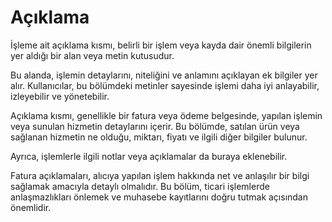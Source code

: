 
# Açıklama

İşleme ait açıklama kısmı, belirli bir işlem veya kayda dair önemli bilgilerin yer aldığı bir alan veya metin kutusudur. 

Bu alanda, işlemin detaylarını, niteliğini ve anlamını açıklayan ek bilgiler yer alır.    Kullanıcılar, bu bölümdeki metinler sayesinde işlemi daha iyi anlayabilir, izleyebilir ve yönetebilir.

Açıklama kısmı, genellikle bir fatura veya ödeme belgesinde, yapılan işlemin veya sunulan hizmetin detaylarını içerir. Bu bölümde, satılan ürün veya sağlanan hizmetin ne olduğu, miktarı, fiyatı ve ilgili diğer bilgiler bulunur. 

Ayrıca, işlemlerle ilgili notlar veya açıklamalar da buraya eklenebilir.

Fatura açıklamaları, alıcıya yapılan işlem hakkında net ve anlaşılır bir bilgi sağlamak amacıyla detaylı olmalıdır. Bu bölüm, ticari işlemlerde anlaşmazlıkları önlemek ve muhasebe kayıtlarını doğru tutmak açısından önemlidir.